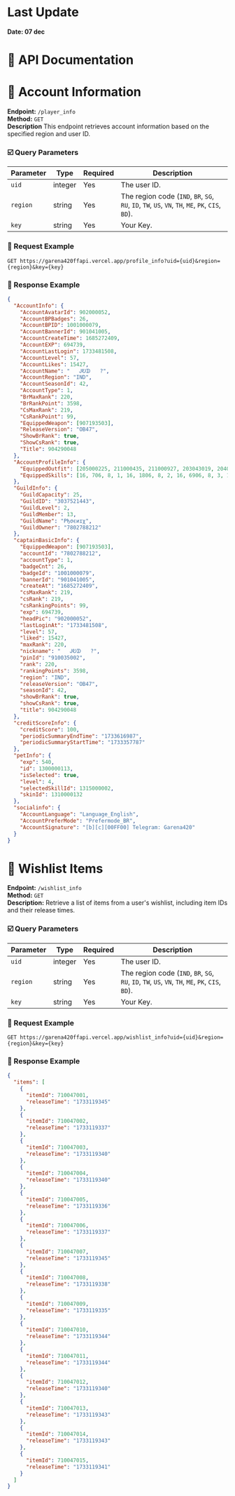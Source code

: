 # Last Update
**Date: 07 dec**

# 📝 API Documentation

# 🪪 Account Information
**Endpoint:** `/player_info`  
**Method:** `GET`  
**Description**
This endpoint retrieves account information based on the specified region and user ID.

### ☑️ Query Parameters

| Parameter | Type   | Required | Description                   |
|-----------|--------|----------|-------------------------------|
| `uid`     | integer | Yes      | The user ID.
| `region`  | string | Yes      | The region code (`IND`, `BR`, `SG`, `RU`, `ID`, `TW`, `US`, `VN`, `TH`, `ME`, `PK`, `CIS`, `BD`).
| `key`     | string | Yes      | Your Key.|
### 📨 Request Example
```http
GET https://garena420ffapi.vercel.app/profile_info?uid={uid}&region={region}&key={key}
```


### 💬 Response Example
```json
{
  "AccountInfo": {
    "AccountAvatarId": 902000052,
    "AccountBPBadges": 26,
    "AccountBPID": 1001000079,
    "AccountBannerId": 901041005,
    "AccountCreateTime": 1685272409,
    "AccountEXP": 694739,
    "AccountLastLogin": 1733481508,
    "AccountLevel": 57,
    "AccountLikes": 15427,
    "AccountName": "ㅤㅤᎫᎧᗫㅤㅤ?",
    "AccountRegion": "IND",
    "AccountSeasonId": 42,
    "AccountType": 1,
    "BrMaxRank": 220,
    "BrRankPoint": 3598,
    "CsMaxRank": 219,
    "CsRankPoint": 99,
    "EquippedWeapon": [907193503],
    "ReleaseVersion": "OB47",
    "ShowBrRank": true,
    "ShowCsRank": true,
    "Title": 904290048
  },
  "AccountProfileInfo": {
    "EquippedOutfit": [205000225, 211000435, 211000927, 203043019, 204000343, 214000023],
    "EquippedSkills": [16, 706, 8, 1, 16, 1806, 8, 2, 16, 6906, 8, 3, 16, 5806]
  },
  "GuildInfo": {
    "GuildCapacity": 25,
    "GuildID": "3037521443",
    "GuildLevel": 2,
    "GuildMember": 13,
    "GuildName": "Pђσєиɪχ",
    "GuildOwner": "7802788212"
  },
  "captainBasicInfo": {
    "EquippedWeapon": [907193503],
    "accountId": "7802788212",
    "accountType": 1,
    "badgeCnt": 26,
    "badgeId": "1001000079",
    "bannerId": "901041005",
    "createAt": "1685272409",
    "csMaxRank": 219,
    "csRank": 219,
    "csRankingPoints": 99,
    "exp": 694739,
    "headPic": "902000052",
    "lastLoginAt": "1733481508",
    "level": 57,
    "liked": 15427,
    "maxRank": 220,
    "nickname": "ㅤㅤᎫᎧᗫㅤㅤ?",
    "pinId": "910035002",
    "rank": 220,
    "rankingPoints": 3598,
    "region": "IND",
    "releaseVersion": "OB47",
    "seasonId": 42,
    "showBrRank": true,
    "showCsRank": true,
    "title": 904290048
  },
  "creditScoreInfo": {
    "creditScore": 100,
    "periodicSummaryEndTime": "1733616987",
    "periodicSummaryStartTime": "1733357787"
  },
  "petInfo": {
    "exp": 540,
    "id": 1300000113,
    "isSelected": true,
    "level": 4,
    "selectedSkillId": 1315000002,
    "skinId": 1310000132
  },
  "socialinfo": {
    "AccountLanguage": "Language_English",
    "AccountPreferMode": "Prefermode_BR",
    "AccountSignature": "[b][c][00FF00] Telegram: Garena420"
  }
}
```


# 🎫 Wishlist Items

**Endpoint:** `/wishlist_info`  
**Method:** `GET`  
**Description:** Retrieve a list of items from a user's wishlist, including item IDs and their release times.

### ☑️ Query Parameters

| Parameter | Type   | Required | Description                   |
|-----------|--------|----------|-------------------------------|
| `uid`     | integer | Yes      | The user ID.
| `region`  | string | Yes      | The region code (`IND`, `BR`, `SG`, `RU`, `ID`, `TW`, `US`, `VN`, `TH`, `ME`, `PK`, `CIS`, `BD`).
| `key`     | string | Yes      | Your Key.|
### 📨 Request Example
```http
GET https://garena420ffapi.vercel.app/wishlist_info?uid={uid}&region={region}&key={key}
```
### 💬 Response Example
```json
{
  "items": [
    {
      "itemId": 710047001,
      "releaseTime": "1733119345"
    },
    {
      "itemId": 710047002,
      "releaseTime": "1733119337"
    },
    {
      "itemId": 710047003,
      "releaseTime": "1733119340"
    },
    {
      "itemId": 710047004,
      "releaseTime": "1733119340"
    },
    {
      "itemId": 710047005,
      "releaseTime": "1733119336"
    },
    {
      "itemId": 710047006,
      "releaseTime": "1733119337"
    },
    {
      "itemId": 710047007,
      "releaseTime": "1733119345"
    },
    {
      "itemId": 710047008,
      "releaseTime": "1733119338"
    },
    {
      "itemId": 710047009,
      "releaseTime": "1733119335"
    },
    {
      "itemId": 710047010,
      "releaseTime": "1733119344"
    },
    {
      "itemId": 710047011,
      "releaseTime": "1733119344"
    },
    {
      "itemId": 710047012,
      "releaseTime": "1733119340"
    },
    {
      "itemId": 710047013,
      "releaseTime": "1733119343"
    },
    {
      "itemId": 710047014,
      "releaseTime": "1733119343"
    },
    {
      "itemId": 710047015,
      "releaseTime": "1733119341"
    }
  ]
}
```

